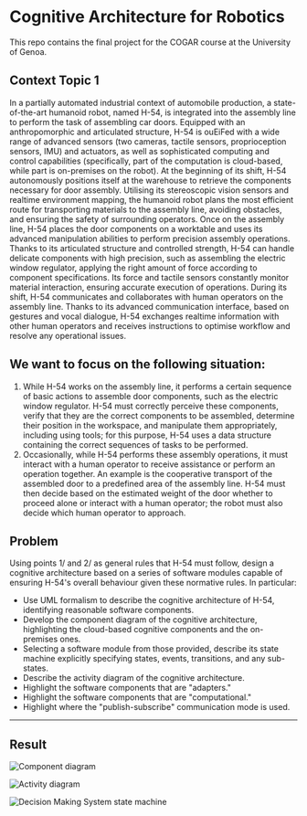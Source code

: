 # Cognitive Architecture for Robotics

This repo contains the final project for the COGAR course at the University of Genoa.

## Context Topic 1

In a partially automated industrial context of automobile production, a state-of-the-art humanoid robot, named H-54, is integrated into the assembly line to perform the task of assembling car doors.
Equipped with an anthropomorphic and articulated structure, H-54 is ouEiFed with a wide range of advanced sensors (two cameras, tactile sensors, proprioception sensors, IMU) and actuators, as well as sophisticated computing and control capabilities (specifically, part of the computation is cloud-based, while part is on-premises on the robot).
At the beginning of its shift, H-54 autonomously positions itself at the warehouse to retrieve the components necessary for door assembly.
Utilising its stereoscopic vision sensors and realtime environment mapping, the humanoid robot plans the most efficient route for transporting materials to the assembly line, avoiding obstacles, and ensuring the safety of surrounding operators.
Once on the assembly line, H-54 places the door components on a worktable and uses its advanced manipulation abilities to perform precision assembly operations.
Thanks to its articulated structure and controlled strength, H-54 can handle delicate components with high precision, such as assembling the electric window regulator, applying the right amount of force according to component specifications.
Its force and tactile sensors constantly monitor material interaction, ensuring accurate execution of operations.
During its shift, H-54 communicates and collaborates with human operators on the assembly line.
Thanks to its advanced communication interface, based on gestures and vocal dialogue, H-54 exchanges realtime information with other human operators and receives instructions to optimise workflow and resolve any operational issues.

## We want to focus on the following situation:
1. While H-54 works on the assembly line, it performs a certain sequence of basic actions to assemble door components, such as the electric window regulator.
H-54 must correctly perceive these components, verify that they are the correct components to be assembled, determine their position in the workspace, and manipulate them appropriately, including using tools; for this purpose, H-54 uses a data structure containing the correct sequences of tasks 
to be performed.
2. Occasionally, while H-54 performs these assembly operations, it must interact with a human operator to receive assistance or perform an operation together.
An example is the cooperative transport of the assembled door to a predefined area of the assembly line. H-54 must then decide based on the estimated weight of the door whether to proceed alone or interact with a human operator; the robot must also decide which human operator to approach.

## Problem
Using points 1/ and 2/ as general rules that H-54 must follow, design a cognitive architecture based on a series of software modules capable of ensuring H-54's overall behaviour given these normative rules.
In particular:
- Use UML formalism to describe the cognitive architecture of H-54, identifying reasonable software components.
- Develop the component diagram of the cognitive architecture, highlighting the cloud-based cognitive components and the on-premises ones.
- Selecting a software module from those provided, describe its state machine explicitly specifying states, events, transitions, and any sub-states.
- Describe the activity diagram of the cognitive architecture.
- Highlight the software components that are "adapters."
- Highlight the software components that are "computational."
- Highlight where the "publish-subscribe" communication mode is used.

---

## Result

![Component diagram](images/component_diagram.jpg)

![Activity diagram](images/activity_diagram.jpg)

![Decision Making System state machine](images/component_diagram.jpg)
